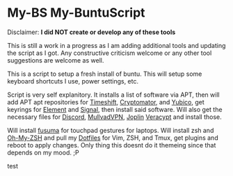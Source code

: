 # My-BS My-BuntuScript
Disclaimer: **I did NOT create or develop any of these tools**

This is still a work in a progress as I am adding additional tools and updating the script as I got. Any constructive criticism welcome or any other tool suggestions are welcome as well.

This is a script to setup a fresh install of buntu. This will setup some keyboard shortcuts I use, power settings, etc.

Script is very self explanitory. It installs a list of software via APT, then will add APT apt repositories for [Timeshift](https://github.com/teejee2008/timeshift), [Cryptomator](https://duckduckgo.com/?q=Cryptomator&t=brave&ia=web), and [Yubico](https://www.yubico.com/products/yubico-authenticator/), get keyrings for [Element](https://element.io/) and [Signal](https://www.signal.org/), then install said software. Will also get the necessary files for [Discord](https://discord.com/), [MullvadVPN](https://mullvad.net/en/), [Joplin](https://joplinapp.org/) [Veracypt](https://www.veracrypt.fr/code/VeraCrypt/) and install those.

Will install [fusuma](https://github.com/iberianpig/fusuma) for touchpad gestures for laptops.
Will install zsh and [Oh-My-ZSH](https://ohmyz.sh/) and pull my [Dotfiles](https://github.com/Th4ntis/dotfiles) for Vim, ZSH, and Tmux, get plugins and reboot to apply changes. Only thing this doesnt do it themeing since that depends on my mood. ;P

test
